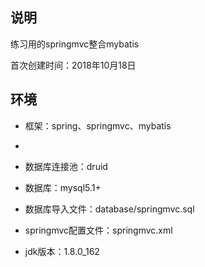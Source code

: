 ## 说明 ##
练习用的springmvc整合mybatis

首次创建时间：2018年10月18日

## 环境 ##

- 框架：spring、springmvc、mybatis
- 
- 数据库连接池：druid
 
- 数据库：mysql5.1+

- 数据库导入文件：database/springmvc.sql

- springmvc配置文件：springmvc.xml

- jdk版本：1.8.0_162